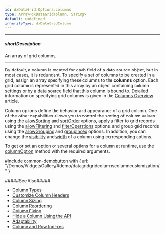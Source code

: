 ```yaml
---
id: dxDataGrid.Options.columns
type: Array<dxDataGridColumn, String>
default: undefined
inheritsType: dxDataGridColumn
---
```

---
##### shortDescription
An array of grid columns.

---
By default, a column is created for each field of a data source object, but in most cases, it is redundant. To specify a set of columns to be created in a grid, assign an array specifying these columns to the **columns** option. Each grid column is represented in this array by an object containing column settings or by a data source field that this column is bound to. Detailed information on specifying grid columns is given in the [Columns Overview](/Documentation/Guide/Widgets/DataGrid/Columns/Overview/) article.

Column options define the behavior and appearance of a grid column. One of the other capabilities allows you to control the sorting of column values using the [allowSorting](/Documentation/ApiReference/UI_Widgets/dxDataGrid/Configuration/columns/#allowSorting) and [sortOrder](/Documentation/ApiReference/UI_Widgets/dxDataGrid/Configuration/columns/#sortOrder) options, apply a filter to grid records using the [allowFiltering](/Documentation/ApiReference/UI_Widgets/dxDataGrid/Configuration/columns/#allowFiltering) and [filterOperations](/Documentation/ApiReference/UI_Widgets/dxDataGrid/Configuration/columns/#filterOperations) options, and group grid records using the [allowGrouping](/Documentation/ApiReference/UI_Widgets/dxDataGrid/Configuration/columns/#allowGrouping) and [groupIndex](/Documentation/ApiReference/UI_Widgets/dxDataGrid/Configuration/columns/#groupIndex) options. In addition, you can change the [visibility](/Documentation/ApiReference/UI_Widgets/dxDataGrid/Configuration/columns/#visible) and [width](/Documentation/ApiReference/UI_Widgets/dxDataGrid/Configuration/columns/#width) of a column using corresponding options.

To get or set an option or several options for a column at runtime, use the [columnOption](/Documentation/ApiReference/UI_Widgets/dxDataGrid/Methods/#columnOptionid) method with the required arguments.

#include common-demobutton with {
    url: "/Demos/WidgetsGallery/#demo/datagridgridcolumnscolumncustomization/"
}

#####See Also#####
- [Column Types](/Documentation/Guide/Widgets/DataGrid/Columns/Column_Types/)
- [Customize Column Headers](/Documentation/Guide/Widgets/DataGrid/Columns/Customize_Column_Headers/)
- [Column Sizing](/Documentation/Guide/Widgets/DataGrid/Columns/Column_Sizing/)
- [Column Reordering](/Documentation/Guide/Widgets/DataGrid/Columns/Column_Reordering/)
- [Column Fixing](/Documentation/Guide/Widgets/DataGrid/Columns/Column_Fixing/)
- [Hide a Column Using the API](/Documentation/Guide/Widgets/DataGrid/Columns/Hide_a_Column_Using_the_API/)
- [Adaptability](/Documentation/Guide/Widgets/DataGrid/Columns/Adaptability/)
- [Column and Row Indexes](/Documentation/Guide/Widgets/DataGrid/Columns/Column_and_Row_Indexes/)